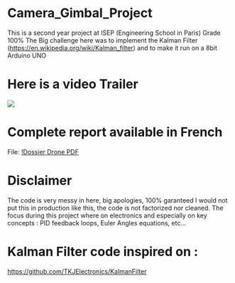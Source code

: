 # Camera_Gimbal_Project
This is a second year project at ISEP (Engineering School in Paris) Grade 100%
The Big challenge here was to implement the Kalman Filter (https://en.wikipedia.org/wiki/Kalman_filter) and to make it run on a 8bit Arduino UNO 
# Here is a video Trailer
[![](http://img.youtube.com/vi/CbVkS4JTXWI/0.jpg)](http://www.youtube.com/watch?v=CbVkS4JTXWI "Camera Gimbal Trailer")
# Complete report available in French
File: [!Dossier Drone PDF](Rapport_TIPE_Mai2017_DOLIVEIRA_LINCOLN.pdf)


# Disclaimer
The code is very messy in here, big apologies, 100% garanteed I would not put this in production like this, the code is not factorized nor cleaned. The focus during this project where on electronics and especially on key concepts : PID feedback loops, Euler Angles equations, etc...

# Kalman Filter code inspired on : 

https://github.com/TKJElectronics/KalmanFilter 
